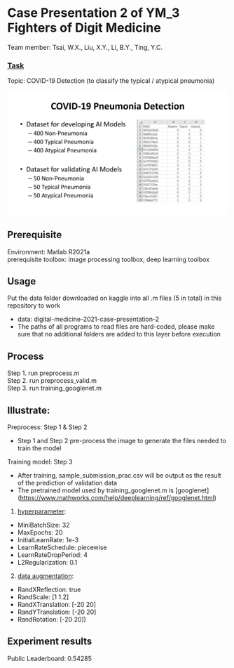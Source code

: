 # Case Presentation 2 of YM_3 Fighters of Digit Medicine

Team member: Tsai, W.X., Liu, X.Y., Li, B.Y., Ting, Y.C.

### [Task](https://www.kaggle.com/c/digital-medicine-2021-case-presentation-2/leaderboard)  
Topic: COVID-19 Detection (to classify the typical / atypical pneumonia)  

![Task](https://github.com/sanwich27/Case_presentation_2/blob/main/task.jpg)  

Prerequisite
-----
Environment: Matlab R2021a  
prerequisite toolbox: image processing toolbox, deep learning toolbox  

Usage
-----
Put the data folder downloaded on kaggle into all .m files (5 in total) in this repository to work
-  data: digital-medicine-2021-case-presentation-2
-  The paths of all programs to read files are hard-coded, please make sure that no additional folders are added to this layer before execution  

Process
-----
Step 1. run preprocess.m  
Step 2. run preprocess_valid.m  
Step 3. run training_googlenet.m   
  
Illustrate:  
-----
Preprocess: Step 1 & Step 2
- Step 1 and Step 2 pre-process the image to generate the files needed to train the model

Training model: Step 3
- After training, sample_submission_prac.csv will be output as the result of the prediction of validation data
- The pretrained model used by training_googlenet.m is [googlenet]
(https://www.mathworks.com/help/deeplearning/ref/googlenet.html)

1. [hyperparameter](https://www.mathworks.com/help/deeplearning/ref/trainingoptions.html):  
- MiniBatchSize: 32  
- MaxEpochs: 20  
- InitialLearnRate: 1e-3  
- LearnRateSchedule: piecewise  
- LearnRateDropPeriod: 4  
- L2Regularization: 0.1      
2. [data augmentation](https://www.mathworks.com/help/deeplearning/ref/imagedataaugmenter.html):  
- RandXReflection: true
- RandScale: [1 1.2]
- RandXTranslation: [-20 20]
- RandYTranslation: [-20 20]
- RandRotation: [-20 20])  


Experiment results
------------
Public Leaderboard: 0.54285

